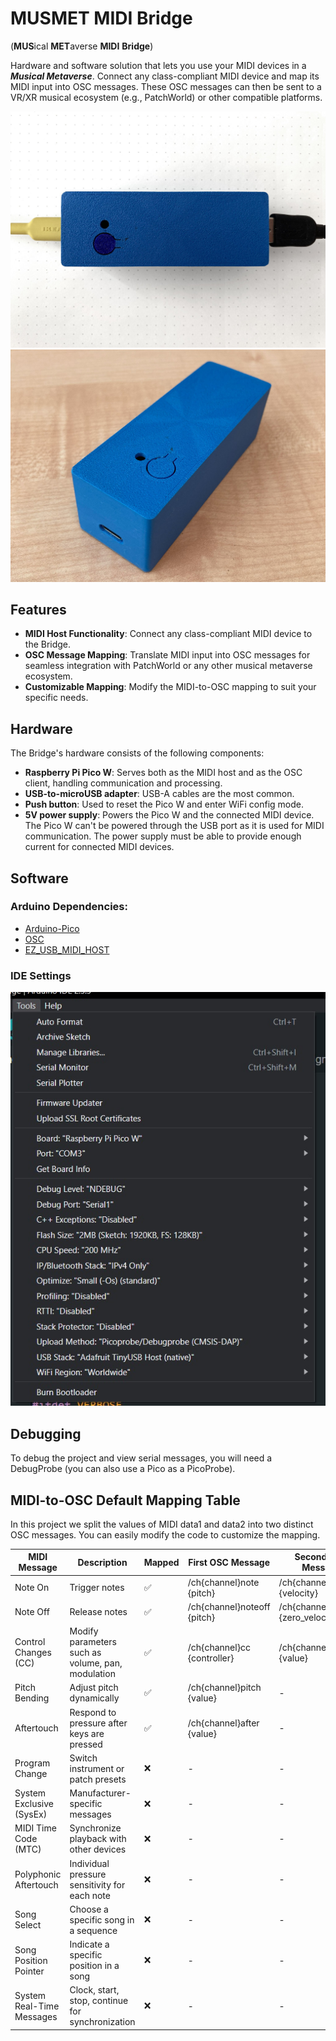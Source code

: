 # MUSMET MIDI Bridge
(**MUS**ical **MET**averse **MIDI** **Bridge**)

Hardware and software solution that lets you use your MIDI devices in a _**Musical Metaverse**_. Connect any class-compliant MIDI device and map its MIDI input into OSC messages. 
These OSC messages can then be sent to a VR/XR musical ecosystem (e.g., PatchWorld) or other compatible platforms.

![docs/box3.jpg](docs/box3.jpg)
![docs/box1.jpg](docs/box1.jpg)

## Features

- **MIDI Host Functionality**: Connect any class-compliant MIDI device to the Bridge.
- **OSC Message Mapping**: Translate MIDI input into OSC messages for seamless integration with PatchWorld or any other musical metaverse ecosystem.
- **Customizable Mapping**: Modify the MIDI-to-OSC mapping to suit your specific needs.

## Hardware
The Bridge's hardware consists of the following components:

- **Raspberry Pi Pico W**: Serves both as the MIDI host and as the OSC client, handling communication and processing.
- **USB-to-microUSB adapter**: USB-A cables are the most common.
- **Push button**: Used to reset the Pico W and enter WiFi config mode.
- **5V power supply**: Powers the Pico W and the connected MIDI device. The Pico W can't be powered through the USB port as it is used for MIDI communication. The power supply must be able to provide enough current for connected MIDI devices.

## Software

### Arduino Dependencies:
- [Arduino-Pico](https://github.com/earlephilhower/arduino-pico)
- [OSC](https://github.com/CNMAT/OSC)
- [EZ_USB_MIDI_HOST](https://github.com/rppicomidi/EZ_USB_MIDI_HOST)

### IDE Settings
![Arduino IDE Settings](docs/arduino_IDE_config.jpg)

## Debugging
To debug the project and view serial messages, you will need a DebugProbe (you can also use a Pico as a PicoProbe).

## MIDI-to-OSC Default Mapping Table
In this project we split the values of MIDI data1 and data2 into two distinct OSC messages. 
You can easily modify the code to customize the mapping.

| MIDI Message               | Description                                        | Mapped | First OSC Message          | Second OSC Message         |
|---------------------------|----------------------------------------------------|-----------|--------------------------|----------------------------|
| Note On                   | Trigger notes                                      | ✅        | /ch{channel}note {pitch} | /ch{channel}nvalue {velocity}     |
| Note Off                  | Release notes                                      | ✅        | /ch{channel}noteoff {pitch}  | /ch{channel}noteoff {zero_velocity}|
| Control Changes (CC)      | Modify parameters such as volume, pan, modulation  | ✅        | /ch{channel}cc {controller} | /ch{channel}ccvalue {value}   |
| Pitch Bending             | Adjust pitch dynamically                           | ✅        | /ch{channel}pitch {value}  | -                |
| Aftertouch                | Respond to pressure after keys are pressed         | ✅        | /ch{channel}after {value} | -                |
| Program Change            | Switch instrument or patch presets                 | ❌        | -                     | -                         |
| System Exclusive (SysEx)  | Manufacturer-specific messages                     | ❌        | -                     | -                         |
| MIDI Time Code (MTC)      | Synchronize playback with other devices            | ❌        | -                     | -                         |
| Polyphonic Aftertouch     | Individual pressure sensitivity for each note      | ❌        | -                     | -                         |
| Song Select               | Choose a specific song in a sequence               | ❌        | -                     | -                         |
| Song Position Pointer     | Indicate a specific position in a song             | ❌        | -                     | -                         |
| System Real-Time Messages | Clock, start, stop, continue for synchronization   | ❌        | -                     | -                         |
